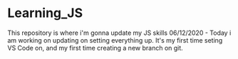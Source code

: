 # Learning_JS
This repository is where i'm gonna update my JS skills
06/12/2020 - Today i am working on updating on setting everything up. It's my first time seting VS Code on, and my first time creating a new branch on git.
